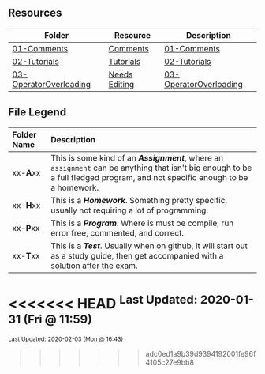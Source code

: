 ## Resources
| Folder | Resource | Description|
 | ------------|------------|------------|
 | [01-Comments](https://github.com/rugbyprof/2143-Object-Oriented-Programming/tree/master/Resources/01-Comments) | [ Comments](https://github.com/rugbyprof/2143-Object-Oriented-Programming/tree/master/Resources/01-Comments) | [01-Comments](https://github.com/rugbyprof/2143-Object-Oriented-Programming/tree/master/Resources/01-Comments) | [ Example Program Comment Block](https://github.com/rugbyprof/2143-Object-Oriented-Programming/tree/master/Resources/01-Comments) | [01-Comments](https://github.com/rugbyprof/2143-Object-Oriented-Programming/tree/master/Resources/01-Comments) | [ Acceptable](https://github.com/rugbyprof/2143-Object-Oriented-Programming/tree/master/Resources/01-Comments) | [01-Comments](https://github.com/rugbyprof/2143-Object-Oriented-Programming/tree/master/Resources/01-Comments) | [ OR](https://github.com/rugbyprof/2143-Object-Oriented-Programming/tree/master/Resources/01-Comments) | [01-Comments](https://github.com/rugbyprof/2143-Object-Oriented-Programming/tree/master/Resources/01-Comments) | [ Program Comment Template:](https://github.com/rugbyprof/2143-Object-Oriented-Programming/tree/master/Resources/01-Comments) | [01-Comments](https://github.com/rugbyprof/2143-Object-Oriented-Programming/tree/master/Resources/01-Comments) | [ Program Comment Example:](https://github.com/rugbyprof/2143-Object-Oriented-Programming/tree/master/Resources/01-Comments) | [01-Comments](https://github.com/rugbyprof/2143-Object-Oriented-Programming/tree/master/Resources/01-Comments) | [ Class Comment](https://github.com/rugbyprof/2143-Object-Oriented-Programming/tree/master/Resources/01-Comments) | [01-Comments](https://github.com/rugbyprof/2143-Object-Oriented-Programming/tree/master/Resources/01-Comments) | [ Class Comment Template:](https://github.com/rugbyprof/2143-Object-Oriented-Programming/tree/master/Resources/01-Comments) | [01-Comments](https://github.com/rugbyprof/2143-Object-Oriented-Programming/tree/master/Resources/01-Comments) | [ Class Comment Example:](https://github.com/rugbyprof/2143-Object-Oriented-Programming/tree/master/Resources/01-Comments) | [01-Comments](https://github.com/rugbyprof/2143-Object-Oriented-Programming/tree/master/Resources/01-Comments) | [ Function Comment](https://github.com/rugbyprof/2143-Object-Oriented-Programming/tree/master/Resources/01-Comments) | [01-Comments](https://github.com/rugbyprof/2143-Object-Oriented-Programming/tree/master/Resources/01-Comments) | [ Function Comment Example:](https://github.com/rugbyprof/2143-Object-Oriented-Programming/tree/master/Resources/01-Comments) | [01-Comments](https://github.com/rugbyprof/2143-Object-Oriented-Programming/tree/master/Resources/01-Comments) | [ Comments in General](https://github.com/rugbyprof/2143-Object-Oriented-Programming/tree/master/Resources/01-Comments) | [01-Comments](https://github.com/rugbyprof/2143-Object-Oriented-Programming/tree/master/Resources/01-Comments) | [ Style of Comments](https://github.com/rugbyprof/2143-Object-Oriented-Programming/tree/master/Resources/01-Comments) | [N/A](https://github.com/rugbyprof/2143-Object-Oriented-Programming/tree/master/Resources/01-Comments) |
 | [02-Tutorials](https://github.com/rugbyprof/2143-Object-Oriented-Programming/tree/master/Resources/02-Tutorials) | [ Tutorials](https://github.com/rugbyprof/2143-Object-Oriented-Programming/tree/master/Resources/02-Tutorials) | [02-Tutorials](https://github.com/rugbyprof/2143-Object-Oriented-Programming/tree/master/Resources/02-Tutorials) | [ Dev Tool Tutorials](https://github.com/rugbyprof/2143-Object-Oriented-Programming/tree/master/Resources/02-Tutorials) | [02-Tutorials](https://github.com/rugbyprof/2143-Object-Oriented-Programming/tree/master/Resources/02-Tutorials) | [ By Jeremy Glebe](https://github.com/rugbyprof/2143-Object-Oriented-Programming/tree/master/Resources/02-Tutorials) | [02-Tutorials](https://github.com/rugbyprof/2143-Object-Oriented-Programming/tree/master/Resources/02-Tutorials) | [ TermGame](https://github.com/rugbyprof/2143-Object-Oriented-Programming/tree/master/Resources/02-Tutorials) | [N/A](https://github.com/rugbyprof/2143-Object-Oriented-Programming/tree/master/Resources/02-Tutorials) |
 | [03-OperatorOverloading](https://github.com/rugbyprof/2143-Object-Oriented-Programming/tree/master/Resources/03-OperatorOverloading) | [ Needs Editing](https://github.com/rugbyprof/2143-Object-Oriented-Programming/tree/master/Resources/03-OperatorOverloading) | [03-OperatorOverloading](https://github.com/rugbyprof/2143-Object-Oriented-Programming/tree/master/Resources/03-OperatorOverloading) | [ Assignment Operator =](https://github.com/rugbyprof/2143-Object-Oriented-Programming/tree/master/Resources/03-OperatorOverloading) | [03-OperatorOverloading](https://github.com/rugbyprof/2143-Object-Oriented-Programming/tree/master/Resources/03-OperatorOverloading) | [ Compound Assignment Operators += ](https://github.com/rugbyprof/2143-Object-Oriented-Programming/tree/master/Resources/03-OperatorOverloading) | [= *=](https://github.com/rugbyprof/2143-Object-Oriented-Programming/tree/master/Resources/03-OperatorOverloading) | [03-OperatorOverloading](https://github.com/rugbyprof/2143-Object-Oriented-Programming/tree/master/Resources/03-OperatorOverloading) | [ Binary Arithmetic Operators \+ \](https://github.com/rugbyprof/2143-Object-Oriented-Programming/tree/master/Resources/03-OperatorOverloading) | [ *](https://github.com/rugbyprof/2143-Object-Oriented-Programming/tree/master/Resources/03-OperatorOverloading) | [03-OperatorOverloading](https://github.com/rugbyprof/2143-Object-Oriented-Programming/tree/master/Resources/03-OperatorOverloading) | [ Comparison Operators == and !=](https://github.com/rugbyprof/2143-Object-Oriented-Programming/tree/master/Resources/03-OperatorOverloading) | [N/A](https://github.com/rugbyprof/2143-Object-Oriented-Programming/tree/master/Resources/03-OperatorOverloading) |

    
## File Legend

| Folder Name | Description |
|:-----------|:-------------|
|xx-**A**xx | This is some kind of an ***Assignment***, where an `assignment` can be anything that isn't big enough to be a full fledged program, and not specific enough to be a homework. |
|xx-**H**xx | This is a ***Homework***. Something pretty specific, usually not requiring a lot of programming. |
|xx-**P**xx | This is a ***Program***. Where is must be compile, run error free, commented, and correct. |
|xx-**T**xx | This is a ***Test***. Usually when on github, it will start out as a study guide, then get accompanied with a solution after the exam. |

    
<<<<<<< HEAD
<sup>Last Updated: 2020-01-31 (Fri @ 11:59)</sup>
=======
<sup>Last Updated: 2020-02-03 (Mon @ 16:43)</sup>
>>>>>>> adc0ed1a9b39d9394192001fe96f4105c27e9bb8
